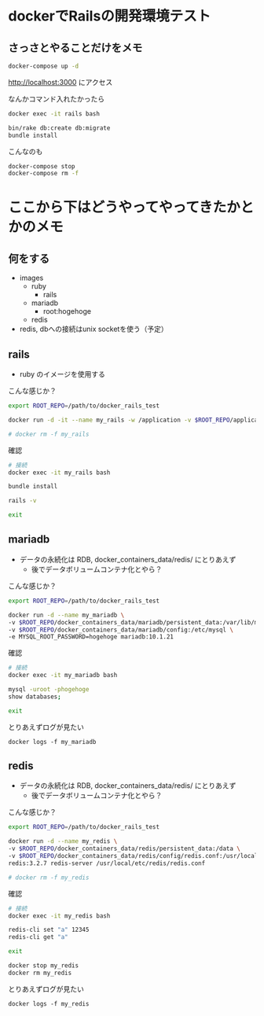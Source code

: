 # dockerでRailsの開発環境テスト

## さっさとやることだけをメモ

```sh
docker-compose up -d
```

[http://localhost:3000](http://localhost:3000) にアクセス

なんかコマンド入れたかったら

```sh
docker exec -it rails bash

bin/rake db:create db:migrate
bundle install
```

こんなのも

```sh
docker-compose stop
docker-compose rm -f
```

# ここから下はどうやってやってきたかとかのメモ

## 何をする
- images
  - ruby
    - rails
  - mariadb
    - root:hogehoge
  - redis
- redis, dbへの接続はunix socketを使う（予定）

## rails

- ruby のイメージを使用する

こんな感じか？

```sh
export ROOT_REPO=/path/to/docker_rails_test

docker run -d -it --name my_rails -w /application -v $ROOT_REPO/application:/application -p 3000:3000 --link my_mariadb:mariadb ruby:2.4.0 bash

# docker rm -f my_rails
```

確認

```sh
# 接続
docker exec -it my_rails bash

bundle install

rails -v

exit
```

## mariadb

- データの永続化は RDB, docker_containers_data/redis/ にとりあえず
  - 後でデータボリュームコンテナ化とやら？

こんな感じか？

```sh
export ROOT_REPO=/path/to/docker_rails_test

docker run -d --name my_mariadb \
-v $ROOT_REPO/docker_containers_data/mariadb/persistent_data:/var/lib/mysql \
-v $ROOT_REPO/docker_containers_data/mariadb/config:/etc/mysql \
-e MYSQL_ROOT_PASSWORD=hogehoge mariadb:10.1.21
```

確認

```sh
# 接続
docker exec -it my_mariadb bash

mysql -uroot -phogehoge
show databases;

exit
```

とりあえずログが見たい
```
docker logs -f my_mariadb
```

## redis

- データの永続化は RDB, docker_containers_data/redis/ にとりあえず
  - 後でデータボリュームコンテナ化とやら？

こんな感じか？

```sh
export ROOT_REPO=/path/to/docker_rails_test

docker run -d --name my_redis \
-v $ROOT_REPO/docker_containers_data/redis/persistent_data:/data \
-v $ROOT_REPO/docker_containers_data/redis/config/redis.conf:/usr/local/etc/redis/redis.conf \
redis:3.2.7 redis-server /usr/local/etc/redis/redis.conf

# docker rm -f my_redis
```

確認

```sh
# 接続
docker exec -it my_redis bash

redis-cli set "a" 12345
redis-cli get "a"

exit

docker stop my_redis
docker rm my_redis
```

とりあえずログが見たい
```
docker logs -f my_redis
```
